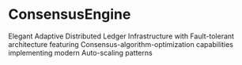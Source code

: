 # ConsensusEngine
Elegant Adaptive Distributed Ledger Infrastructure with Fault-tolerant architecture featuring Consensus-algorithm-optimization capabilities implementing modern Auto-scaling patterns
